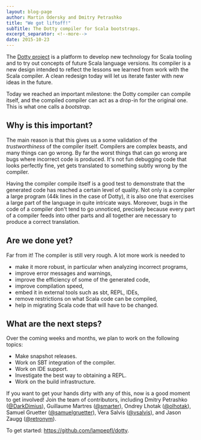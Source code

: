 ```yaml
---
layout: blog-page
author: Martin Odersky and Dmitry Petrashko
title: "We got liftoff!"
subTitle: The Dotty compiler for Scala bootstraps.
excerpt_separator: <!--more-->
date: 2015-10-23
---
```


The [Dotty project](https://github.com/lampepfl/dotty)
is a platform to develop new technology for Scala
tooling and to try out concepts of future Scala language versions.
Its compiler is a new design intended to reflect the
lessons we learned from work with the Scala compiler. A clean redesign
today will let us iterate faster with new ideas in the future.

Today we reached an important milestone: the Dotty compiler can
compile itself, and the compiled compiler can act as a drop-in for the
original one. This is what one calls a *bootstrap*.

<!--more-->

## Why is this important?

The main reason is that this gives us a some validation of the
*trustworthiness* of the compiler itself. Compilers are complex beasts,
and many things can go wrong. By far the worst things that can go
wrong are bugs where incorrect code is produced. It's not fun debugging code that looks perfectly
fine, yet gets translated to something subtly wrong by the compiler.

Having the compiler compile itself is a good test to demonstrate that
the generated code has reached a certain level of quality. Not only is
a compiler a large program (44k lines in the case of Dotty), it is
also one that exercises a large part of the language in quite
intricate ways. Moreover, bugs in the code of a compiler don't tend to
go unnoticed, precisely because every part of a compiler feeds into
other parts and all together are necessary to produce a correct
translation.

## Are we done yet?

Far from it! The compiler is still very rough. A lot more work is
needed to

 - make it more robust, in particular when analyzing incorrect programs,
 - improve error messages and warnings,
 - improve the efficiency of some of the generated code,
 - improve compilation speed,
 - embed it in external tools such as sbt, REPL, IDEs,
 - remove restrictions on what Scala code can be compiled,
 - help in migrating Scala code that will have to be changed.

## What are the next steps?

Over the coming weeks and months, we plan to work on the following topics:

 - Make snapshot releases.
 - Work on SBT integration of the compiler.
 - Work on IDE support.
 - Investigate the best way to obtaining a REPL.
 - Work on the build infrastructure.

If you want to get your hands dirty with any of this, now is a good
moment to get involved! Join the team of contributors, including
Dmitry Petrashko ([@DarkDimius](https://github.com/DarkDimius)),
Guillaume Martres ([@smarter](https://github.com/smarter)),
Ondrey Lhotak ([@olhotak](https://github.com/olhotak)),
Samuel Gruetter ([@samuelgruetter](https://github.com/samuelgruetter)),
Vera Salvis ([@vsalvis](https://github.com/vsalvis)),
and Jason Zaugg ([@retronym](https://github.com/retronym)).

To get started: <https://github.com/lampepfl/dotty>.

